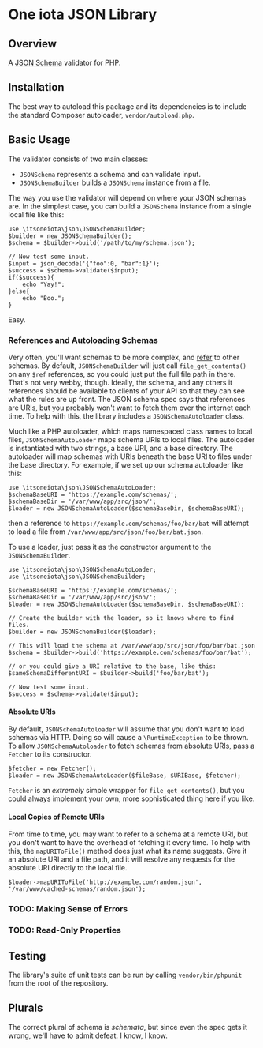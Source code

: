 One iota JSON Library
======================

Overview
--------
A [JSON Schema][json-schema] validator for PHP.

Installation
------------
The best way to autoload this package and its dependencies is to include the standard Composer autoloader, `vendor/autoload.php`.

Basic Usage
-----------

The validator consists of two main classes:

- `JSONSchema` represents a schema and can validate input.
- `JSONSchemaBuilder` builds a `JSONSchema` instance from a file.

The way you use the validator will depend on where your JSON schemas are. In the simplest case, you can build a `JSONSchema` instance from a single local file like this:

	use \itsoneiota\json\JSONSchemaBuilder;
	$builder = new JSONSchemaBuilder();
	$schema = $builder->build('/path/to/my/schema.json');

	// Now test some input.
	$input = json_decode('{"foo":0, "bar":1}');
	$success = $schema->validate($input);
	if($success){
		echo "Yay!";
	}else{
		echo "Boo.";
	}

Easy.

### References and Autoloading Schemas
Very often, you'll want schemas to be more complex, and [refer][ref] to other schemas. By default, `JSONSchemaBuilder` will just call `file_get_contents()` on any `$ref` references, so you could just put the full file path in there. That's not very webby, though. Ideally, the schema, and any others it references should be available to clients of your API so that they can see what the rules are up front. The JSON schema spec says that references are URIs, but you probably won't want to fetch them over the internet each time. To help with this, the library includes a `JSONSchemaAutoloader` class.

Much like a PHP autoloader, which maps namespaced class names to local files, `JSONSchemaAutoLoader` maps schema URIs to local files. The autoloader is instantiated with two strings, a base URI, and a base directory. The autoloader will map schemas with URIs beneath the base URI to files under the base directory. For example, if we set up our schema autoloader like this:

	use \itsoneiota\json\JSONSchemaAutoLoader;
	$schemaBaseURI = 'https://example.com/schemas/';
	$schemaBaseDir = '/var/www/app/src/json/';
	$loader = new JSONSchemaAutoLoader($schemaBaseDir, $schemaBaseURI);

then a reference to  `https://example.com/schemas/foo/bar/bat` will attempt to load a file from `/var/www/app/src/json/foo/bar/bat.json`.

To use a loader, just pass it as the constructor argument to the `JSONSchemaBuilder`.

	use \itsoneiota\json\JSONSchemaAutoLoader;
	use \itsoneiota\json\JSONSchemaBuilder;

	$schemaBaseURI = 'https://example.com/schemas/';
	$schemaBaseDir = '/var/www/app/src/json/';
	$loader = new JSONSchemaAutoLoader($schemaBaseDir, $schemaBaseURI);

	// Create the builder with the loader, so it knows where to find files.
	$builder = new JSONSchemaBuilder($loader);

	// This will load the schema at /var/www/app/src/json/foo/bar/bat.json
	$schema = $builder->build('https://example.com/schemas/foo/bar/bat');

	// or you could give a URI relative to the base, like this:
	$sameSchemaDifferentURI = $builder->build('foo/bar/bat');

	// Now test some input.
	$success = $schema->validate($input);

#### Absolute URIs
By default, `JSONSchemaAutoloader` will assume that you don't want to load schemas via HTTP. Doing so will cause a `\RuntimeException` to be thrown. To allow `JSONSchemaAutoloader` to fetch schemas from absolute URIs, pass a `Fetcher` to its constructor.

	$fetcher = new Fetcher();
	$loader = new JSONSchemaAutoLoader($fileBase, $URIBase, $fetcher);

`Fetcher` is an _extremely_ simple wrapper for `file_get_contents()`, but you could always implement your own, more sophisticated thing here if you like.

#### Local Copies of Remote URIs
From time to time, you may want to refer to a schema at a remote URI, but you don't want to have the overhead of fetching it every time. To help with this, the `mapURIToFile()` method does just what its name suggests. Give it an absolute URI and a file path, and it will resolve any requests for the absolute URI directly to the local file.

	$loader->mapURIToFile('http://example.com/random.json', '/var/www/cached-schemas/random.json');

### TODO: Making Sense of Errors

### TODO: Read-Only Properties

Testing
-------
The library's suite of unit tests can be run by calling `vendor/bin/phpunit` from the root of the repository.

Plurals
-------
The correct plural of schema is _schemata_, but since even the spec gets it wrong, we'll have to admit defeat. I know, I know.

[json-schema]: http://www.json-schema.org
[ref]: http://tools.ietf.org/html/draft-pbryan-zyp-json-ref-03
